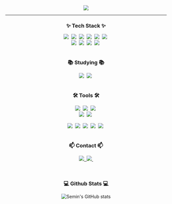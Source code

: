 <!--타이틀 부분-->
<div align="center">
  <img src="https://capsule-render.vercel.app/api?type=venom&color=timeGradient&height=300&section=header&text=Semin%20Park&desc=Have%20a%20nice%20day!&animation=twinkling&fontColor=ffffff&fontSize=45" />
</div>

<hr>

<!--내용 부분-->
<h3 align="center">✨ Tech Stack ✨</h3>
<div align="center">
  <img src="https://img.shields.io/badge/c-%2300599C.svg?style=for-the-badge&logo=c&logoColor=white" />&nbsp
  <img src="https://img.shields.io/badge/java-%23ED8B00.svg?style=for-the-badge&logo=openjdk&logoColor=white" />&nbsp
  <img src="https://img.shields.io/badge/python-3670A0?style=for-the-badge&logo=python&logoColor=ffdd54" />&nbsp
  <img src="https://img.shields.io/badge/dart-%230175C2.svg?style=for-the-badge&logo=dart&logoColor=white" />&nbsp
  <img src="https://img.shields.io/badge/kotlin-%237F52FF.svg?style=for-the-badge&logo=kotlin&logoColor=white" />&nbsp
  <img src="https://img.shields.io/badge/markdown-%23000000.svg?style=for-the-badge&logo=markdown&logoColor=white" />&nbsp  
</div>

<div align="center">
  <img src="https://img.shields.io/badge/html5-E34F26.svg?style=for-the-badge&logo=html5&logoColor=white" />&nbsp
  <img src="https://img.shields.io/badge/css3-%231572B6.svg?style=for-the-badge&logo=css3&logoColor=white" />&nbsp
  <img src="https://img.shields.io/badge/javascript-F7DF1E.svg?style=for-the-badge&logo=javascript&logoColor=20232a" />&nbsp
  <img src="https://img.shields.io/badge/php-%23777BB4.svg?style=for-the-badge&logo=php&logoColor=white" />&nbsp
</div>

<br>

<h3 align="center">📚 Studying 📚</h3>
<div align="center">
  <img src="https://img.shields.io/badge/swift-F54A2A?style=for-the-badge&logo=swift&logoColor=white" />&nbsp
  <img src="https://img.shields.io/badge/iOS-000000?style=for-the-badge&logo=ios&logoColor=white" />&nbsp
</div>

<br>

<h3 align="center">🛠 Tools 🛠</h3>
<div align="center">
  <img src="https://img.shields.io/badge/git-F05033.svg?style=for-the-badge&logo=git&logoColor=white" />&nbsp
  <img src="https://img.shields.io/badge/github-181717.svg?style=for-the-badge&logo=github&logoColor=white" />&nbsp
  <img src="https://img.shields.io/badge/Notion-F3F3F3.svg?style=for-the-badge&logo=notion&logoColor=black" />&nbsp
</div>

<div align="center">
  <img src="https://img.shields.io/badge/adobe%20photoshop-08253c.svg?style=for-the-badge&logo=adobe%20photoshop&logoColor=37abff" />&nbsp
  <img src="https://img.shields.io/badge/figma-F24E1E.svg?style=for-the-badge&logo=figma&logoColor=white" />&nbsp
</div>

<br>

<div align="center">
  <img src="https://img.shields.io/badge/VSCode-2C2C32.svg?style=for-the-badge&logo=visual-studio-code&logoColor=22ABF3" />&nbsp
  <img src="https://img.shields.io/badge/Visual%20Studio-5C2D91.svg?style=for-the-badge&logo=visual-studio&logoColor=white" />&nbsp
  <img src="https://img.shields.io/badge/android%20studio-346ac1?style=for-the-badge&logo=android%20studio&logoColor=white" />&nbsp
  <img src="https://img.shields.io/badge/Xcode-007ACC?style=for-the-badge&logo=Xcode&logoColor=white" />&nbsp
  <img src="https://img.shields.io/badge/IntelliJIDEA-000000.svg?style=for-the-badge&logo=intellij-idea&logoColor=white" />&nbsp
</div>

<br>

<h3 align="center">📫 Contact 📫</h3>
<div align="center">
  <a href="https://velog.io/@oka1313">
    <img src="https://img.shields.io/badge/Velog-1EBC8F?style=for-the-badge&logo=velog&logoColor=white" />&nbsp
  </a>
  <a href="mailto:tpals1127@naver.com">
    <img
      src="https://img.shields.io/badge/tpals1127@naver.com-D14836?style=for-the-badge&logo=gmail&logoColor=white"/>&nbsp
  </a>
</div>

<br>
<br>

<h3 align="center">💻 Github Stats 💻</h3>
<div align="center">
  <img src="https://github-readme-stats.vercel.app/api?username=ParkSemin&bg_color=45DEG,dd0000,440000" alt="Semin's GitHub stats">
</div>
